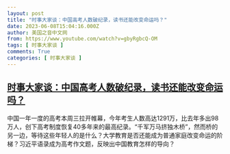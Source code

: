 ```yaml
---
layout: post
title: "时事大家谈：中国高考人数破纪录，读书还能改变命运吗？"
date: 2023-06-08T15:04:16.000Z
author: 美国之音中文网
from: https://www.youtube.com/watch?v=gbyRgbcQ-OM
tags: [ 时事大家谈 ]
comments: True
categories: [ 时事大家谈 ]
---
```

<!--1686236656000-->
[时事大家谈：中国高考人数破纪录，读书还能改变命运吗？](https://www.youtube.com/watch?v=gbyRgbcQ-OM)
------

<div>
中国一年一度的高考本周三拉开帷幕，今年考生人数高达1291万，比去年多出98万人，创下高考制度恢复40多年来的最高纪录。“千军万马挤独木桥”，然而桥的另一边，等待这些年轻人的是什么？大学教育是否还能成为普通家庭改变命运的阶梯？习近平语录成为高考作文题，反映出中国教育怎样的导向？
</div>

